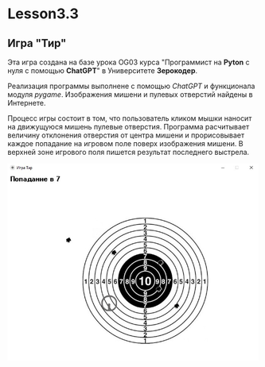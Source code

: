# Lesson3.3

## Игра "Тир"




Эта игра создана на базе урока OG03 курса 
"Программист на **Pyton** с нуля с помощью **ChatGPT**"
 в Университете **Зерокодер**.

Реализация программы выполнене с помощью *ChatGPT* и 
функционала модуля *pygame*. Изображения мишени и 
пулевых отверстий найдены в Интернете.

Процесс игры состоит в том, что пользователь кликом 
мышки наносит на движущуюся мишень пулевые отверстия.
Программа расчитывает величину отклонения отверстия 
от центра мишени и прорисовывает каждое попадание
на игровом поле поверх изображения мишени. В верхней
зоне игрового поля пишется результат последнего выстрела.

 ![screeshot](images/screeshot.jpg)



